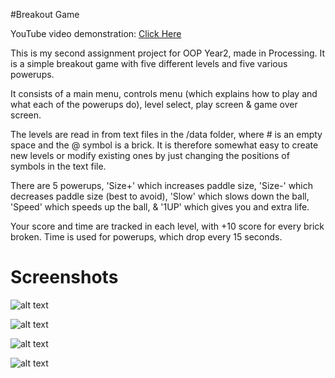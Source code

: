 #Breakout Game

YouTube video demonstration: [Click Here](https://www.youtube.com/watch?v=LJvx2JdNwrQ "YouTube Video")

This is my second assignment project for OOP Year2, made in Processing.
It is a simple breakout game with five different levels and five various powerups.

It consists of a main menu, controls menu (which explains how to play and what each of the powerups do), level select, play screen & game over screen.

The levels are read in from text files in the /data folder, where # is an empty space and the @ symbol is a brick. 
It is therefore somewhat easy to create new levels or modify existing ones by just changing the positions of symbols in the text file.

There are 5 powerups, 'Size+' which increases paddle size, 'Size-' which decreases paddle size (best to avoid), 'Slow' which slows down the ball, 'Speed' which speeds up the ball, & '1UP' which gives you and extra life.

Your score and time are tracked in each level, with +10 score for every brick broken. Time is used for powerups, which drop every 15 seconds.


Screenshots
======

![alt text](https://github.com/yungrazr/OOP_Assignment2/blob/master/Screenshots/1.jpg "Main Menu")

![alt text](https://github.com/yungrazr/OOP_Assignment2/blob/master/Screenshots/2.jpg "Controls Screen")

![alt text](https://github.com/yungrazr/OOP_Assignment2/blob/master/Screenshots/3.jpg "Level Select")

![alt text](https://github.com/yungrazr/OOP_Assignment2/blob/master/Screenshots/4.jpg "Game Screen")